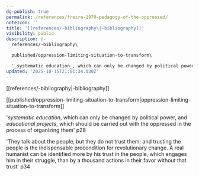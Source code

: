 ```yaml
---
dg-publish: true
permalink: /references/freire-1970-pedagogy-of-the-oppressed/
noteIcon: ''
title: '[[references/-bibliography\|-bibliography]]'
visibility: public
description: |-
  references/-bibliography\

  published/oppression-limiting-situation-to-transform\

  '_systematic education_, which can only be changed by political power, and _ed
updated: '2025-10-15T21:01:34.030Z'
---
```


[[references/-bibliography\|-bibliography]]

[[published/oppression-limiting-situation-to-transform\|oppression-limiting-situation-to-transform]]

'_systematic education_, which can only be changed by political power, and _educational projects_, which should be carried out with the oppressed in the process of organizing them' p28

'They talk about the people, but they do not trust them; and trusting the people is the indispensable precondition for revolutionary change. A real humanist can be identified more by his trust in the people, which engages him in their struggle, than by a thousand actions in their favor without that trust' p34
